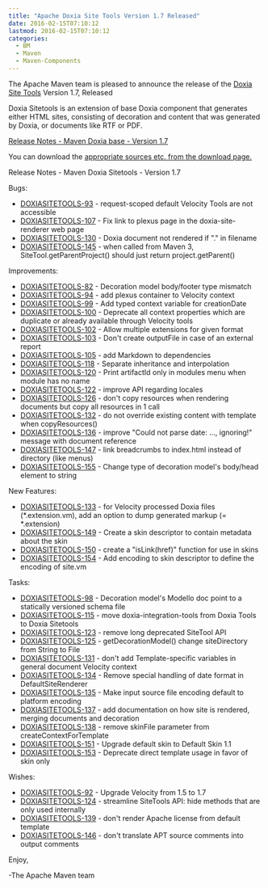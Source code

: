 ```yaml
---
title: "Apache Doxia Site Tools Version 1.7 Released"
date: 2016-02-15T07:10:12
lastmod: 2016-02-15T07:10:12
categories:
  - BM
  - Maven
  - Maven-Components
---
```

The Apache Maven team is pleased to announce the release of the 
[Doxia Site Tools](http://maven.apache.org/doxia/doxia-sitetools/) Version 1.7, 
Released

Doxia Sitetools is an extension of base Doxia component that generates either 
HTML sites, consisting of decoration and content that was generated by Doxia, 
or documents like RTF or PDF.

<!-- more -->

[Release Notes - Maven Doxia base - Version 1.7](https://issues.apache.org/jira/secure/ReleaseNote.jspa?projectId=12317230&version=12330561&styleName=Text)

 
You can download the [appropriate sources etc. from the download page.][download]
 


Release Notes - Maven Doxia Sitetools - Version 1.7

Bugs:

 * [DOXIASITETOOLS-93](https://issues.apache.org/jira/browse/DOXIASITETOOLS-93) -  request-scoped default Velocity Tools are not accessible
 * [DOXIASITETOOLS-107](https://issues.apache.org/jira/browse/DOXIASITETOOLS-107) -  Fix link to plexus page in the doxia-site- renderer web page
 * [DOXIASITETOOLS-130](https://issues.apache.org/jira/browse/DOXIASITETOOLS-130) -  Doxia document not rendered if ".<extension>" in filename
 * [DOXIASITETOOLS-145](https://issues.apache.org/jira/browse/DOXIASITETOOLS-145) -  when called from Maven 3, SiteTool.getParentProject() should just return project.getParent()

Improvements:

 * [DOXIASITETOOLS-82](https://issues.apache.org/jira/browse/DOXIASITETOOLS-82) -  Decoration model body/footer type mismatch
 * [DOXIASITETOOLS-94](https://issues.apache.org/jira/browse/DOXIASITETOOLS-94) -  add plexus container to Velocity context
 * [DOXIASITETOOLS-99](https://issues.apache.org/jira/browse/DOXIASITETOOLS-99) -  Add typed context variable for creationDate
 * [DOXIASITETOOLS-100](https://issues.apache.org/jira/browse/DOXIASITETOOLS-100) -  Deprecate all context properties which are duplicate or already available through Velocity tools
 * [DOXIASITETOOLS-102](https://issues.apache.org/jira/browse/DOXIASITETOOLS-102) -  Allow multiple extensions for given format
 * [DOXIASITETOOLS-103](https://issues.apache.org/jira/browse/DOXIASITETOOLS-103) -  Don't create outputFile in case of an external report
 * [DOXIASITETOOLS-105](https://issues.apache.org/jira/browse/DOXIASITETOOLS-105) -  add Markdown to dependencies
 * [DOXIASITETOOLS-118](https://issues.apache.org/jira/browse/DOXIASITETOOLS-118) -  Separate inheritance and interpolation 
 * [DOXIASITETOOLS-120](https://issues.apache.org/jira/browse/DOXIASITETOOLS-120) -  Print artifactId only in modules menu when module has no name
 * [DOXIASITETOOLS-122](https://issues.apache.org/jira/browse/DOXIASITETOOLS-122) -  improve API regarding locales
 * [DOXIASITETOOLS-126](https://issues.apache.org/jira/browse/DOXIASITETOOLS-126) -  don't copy resources when rendering documents but copy all resources in 1 call
 * [DOXIASITETOOLS-132](https://issues.apache.org/jira/browse/DOXIASITETOOLS-132) -  do not override existing content with template when copyResources()
 * [DOXIASITETOOLS-136](https://issues.apache.org/jira/browse/DOXIASITETOOLS-136) -  improve "Could not parse date: ..., ignoring!" message with document reference
 * [DOXIASITETOOLS-147](https://issues.apache.org/jira/browse/DOXIASITETOOLS-147) -  link breadcrumbs to index.html instead of directory (like menus)
 * [DOXIASITETOOLS-155](https://issues.apache.org/jira/browse/DOXIASITETOOLS-155) -  Change type of decoration model's body/head element to string

New Features:

 * [DOXIASITETOOLS-133](https://issues.apache.org/jira/browse/DOXIASITETOOLS-133) -  for Velocity processed Doxia files (*.extension.vm), add an option to dump generated markup (= *.extension)
 * [DOXIASITETOOLS-149](https://issues.apache.org/jira/browse/DOXIASITETOOLS-149) -  Create a skin descriptor to contain metadata about the skin
 * [DOXIASITETOOLS-150](https://issues.apache.org/jira/browse/DOXIASITETOOLS-150) -  create a "isLink(href)" function for use in skins
 * [DOXIASITETOOLS-154](https://issues.apache.org/jira/browse/DOXIASITETOOLS-154) -  Add encoding to skin descriptor to define the encoding of site.vm

Tasks:

 * [DOXIASITETOOLS-98](https://issues.apache.org/jira/browse/DOXIASITETOOLS-98) -  Decoration model's Modello doc point to a statically versioned schema file
 * [DOXIASITETOOLS-115](https://issues.apache.org/jira/browse/DOXIASITETOOLS-115) -  move doxia-integration-tools from Doxia Tools to Doxia Sitetools
 * [DOXIASITETOOLS-123](https://issues.apache.org/jira/browse/DOXIASITETOOLS-123) -  remove long deprecated SiteTool API
 * [DOXIASITETOOLS-125](https://issues.apache.org/jira/browse/DOXIASITETOOLS-125) -  getDecorationModel() change siteDirectory from String to File
 * [DOXIASITETOOLS-131](https://issues.apache.org/jira/browse/DOXIASITETOOLS-131) -  don't add Template-specific variables in general document Velocity context
 * [DOXIASITETOOLS-134](https://issues.apache.org/jira/browse/DOXIASITETOOLS-134) -  Remove special handling of date format in DefaultSiteRenderer
 * [DOXIASITETOOLS-135](https://issues.apache.org/jira/browse/DOXIASITETOOLS-135) -  Make input source file encoding default to platform encoding
 * [DOXIASITETOOLS-137](https://issues.apache.org/jira/browse/DOXIASITETOOLS-137) -  add documentation on how site is rendered, merging documents and decoration
 * [DOXIASITETOOLS-138](https://issues.apache.org/jira/browse/DOXIASITETOOLS-138) -  remove skinFile parameter from createContextForTemplate
 * [DOXIASITETOOLS-151](https://issues.apache.org/jira/browse/DOXIASITETOOLS-151) -  Upgrade default skin to Default Skin 1.1
 * [DOXIASITETOOLS-153](https://issues.apache.org/jira/browse/DOXIASITETOOLS-153) -  Deprecate direct template usage in favor of skin only

Wishes:

 * [DOXIASITETOOLS-92](https://issues.apache.org/jira/browse/DOXIASITETOOLS-92) -  Upgrade Velocity from 1.5 to 1.7
 * [DOXIASITETOOLS-124](https://issues.apache.org/jira/browse/DOXIASITETOOLS-124) -  streamline SiteTools API: hide methods that are only used internally
 * [DOXIASITETOOLS-139](https://issues.apache.org/jira/browse/DOXIASITETOOLS-139) -  don't render Apache license from default template
 * [DOXIASITETOOLS-146](https://issues.apache.org/jira/browse/DOXIASITETOOLS-146) -  don't translate APT source comments into output comments

Enjoy,

-The Apache Maven team

[download]: http://maven.apache.org/doxia/doxia-sitetools/download.cgi
 
